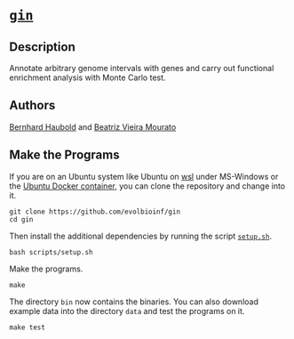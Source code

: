 # [`gin`](https://owncloud.gwdg.de/index.php/s/zxz4J1ekIrnbabv)
## Description
Annotate arbitrary genome intervals with genes and carry out
functional enrichment analysis with Monte Carlo test.
## Authors
[Bernhard Haubold](http://guanine.evolbio.mpg.de/)
and [Beatriz Vieira Mourato](https://beatrizvm.github.io/) 
## Make the Programs
If you are on an Ubuntu system like Ubuntu on
[wsl](https://learn.microsoft.com/en-us/windows/wsl/install) under
MS-Windows or the [Ubuntu Docker
container](https://hub.docker.com/_/ubuntu), you can clone the
repository and change into it.

```
git clone https://github.com/evolbioinf/gin
cd gin
```

Then install the additional dependencies by running the script
[`setup.sh`](scripts/setup.sh).

```
bash scripts/setup.sh
```

Make the programs.

```
make
```

The directory `bin` now contains the binaries. You can also download
example data into the directory `data` and test the programs on it.

```
make test
```


